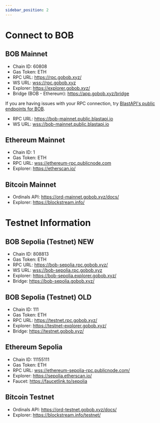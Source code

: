 ```yaml
---
sidebar_position: 2
---
```


# Connect to BOB

## BOB Mainnet

- Chain ID: 60808
- Gas Token: ETH
- RPC URL: https://rpc.gobob.xyz/
- WS URL: [wss://rpc.gobob.xyz](wss://rpc.gobob.xyz)
- Explorer: https://explorer.gobob.xyz/
- Bridge (BOB - Ethereum): https://app.gobob.xyz/bridge

If you are having issues with your RPC connection, try [BlastAPI's public endpoints for BOB](https://blastapi.io/public-api/bob).

- RPC URL: https://bob-mainnet.public.blastapi.io
- WS URL: [wss://bob-mainnet.public.blastapi.io](wss://bob-mainnet.public.blastapi.io)

## Ethereum Mainnet

- Chain ID: 1
- Gas Token: ETH
- RPC URL: [wss://ethereum-rpc.publicnode.com](wss://ethereum-rpc.publicnode.com)
- Explorer: https://etherscan.io/

## Bitcoin Mainnet

- Ordinals API: https://ord-mainnet.gobob.xyz/docs/
- Explorer: https://blockstream.info/

# Testnet Information

## BOB Sepolia (Testnet) **NEW**

- Chain ID: 808813
- Gas Token: ETH
- RPC URL: https://bob-sepolia.rpc.gobob.xyz/
- WS URL: [wss://bob-sepolia.rpc.gobob.xyz](wss://bob-sepolia.rpc.gobob.xyz)
- Explorer: https://bob-sepolia.explorer.gobob.xyz/
- Bridge: https://bob-sepolia.gobob.xyz/

## BOB Sepolia (Testnet) **OLD**

- Chain ID: 111
- Gas Token: ETH
- RPC URL: https://testnet.rpc.gobob.xyz/
- Explorer: https://testnet-explorer.gobob.xyz/
- Bridge: https://testnet.gobob.xyz/

## Ethereum Sepolia

- Chain ID: 11155111
- Gas Token: ETH
- RPC URL: [wss://ethereum-sepolia-rpc.publicnode.com/](wss://ethereum-sepolia-rpc.publicnode.com/)
- Explorer: https://sepolia.etherscan.io/
- Faucet: https://faucetlink.to/sepolia

## Bitcoin Testnet

- Ordinals API: https://ord-testnet.gobob.xyz/docs/
- Explorer: https://blockstream.info/testnet/
